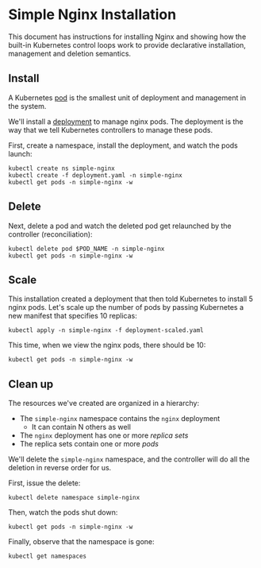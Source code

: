 # Simple Nginx Installation

This document has instructions for installing Nginx and showing how the
built-in Kubernetes control loops work to provide declarative installation,
management and deletion semantics.

## Install

A Kubernetes [pod](https://kubernetes.io/docs/concepts/workloads/pods/pod/) is
the smallest unit of deployment and management in the system.

We'll install a 
[deployment](https://kubernetes.io/docs/concepts/workloads/controllers/deployment/)
to manage nginx pods. The deployment is the way that we tell Kubernetes 
controllers to manage these pods.

First, create a namespace, install the deployment, and watch the pods launch:

```console
kubectl create ns simple-nginx
kubectl create -f deployment.yaml -n simple-nginx
kubectl get pods -n simple-nginx -w
```

## Delete

Next, delete a pod and watch the deleted pod get relaunched by the controller
(reconciliation):

```console
kubectl delete pod $POD_NAME -n simple-nginx
kubectl get pods -n simple-nginx -w
```

## Scale

This installation created a deployment that then told Kubernetes to install
5 nginx pods. Let's scale up the number of pods by passing Kubernetes a new
manifest that specifies 10 replicas:

```console
kubectl apply -n simple-nginx -f deployment-scaled.yaml
```

This time, when we view the nginx pods, there should be 10:

```console
kubectl get pods -n simple-nginx -w
```

## Clean up

The resources we've created are organized in a hierarchy:

- The `simple-nginx` namespace contains the `nginx` deployment
    - It can contain N others as well
- The `nginx` deployment has one or more _replica sets_
- The replica sets contain one or more _pods_

We'll delete the `simple-nginx` namespace, and the controller will do all the
deletion in reverse order for us.

First, issue the delete:

```console
kubectl delete namespace simple-nginx
```

Then, watch the pods shut down:

```console
kubectl get pods -n simple-nginx -w
```

Finally, observe that the namespace is gone:

```console
kubectl get namespaces
```
